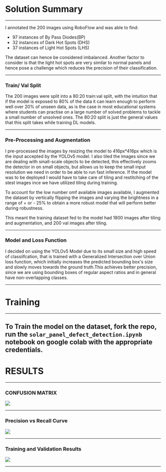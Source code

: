 # **Solution Summary**


---



I annotated the 200 images using RoboFlow and was able to find:
* 97 instances of By Pass Diodes(BP)
* 32 instances of Dark Hot Spots (DHS)
* 37 instances of Light Hot Spots (LHS)

The dataset can hence be considered imbalanced. Another factor to consider is that the light hot spots are very similar to normal panels and hence pose a challenge which reduces the precision of their classification.



---



### **Train/ Val Split**
The 200 images were split into a 80:20 train:val split, with the intuition that if the model is exposed to 80% of the data it can learn enough to perform well over 20% of unseen data, as is the case in most educational systems where students can practise on a large number of solved problems to tackle a small number of unsolved ones. The 80:20 split is just the general values that this split takes while training DL models.



---



### **Pre-Processing and Augmentation**
I pre-processed the images by resizing the model to 416px*416px which is the input accepted by the YOLOv5 model. I also tiled the images since we are dealing with small-scale objects to be detected, this effectively zooms the detector in on small objects, but allows us to keep the small input resolution we need in order to be able to run fast inference. If the model was to be deployed I would have to take care of tiling and restitching of the stest images ince we have utilized tiling during training.

To account for the low number omf available images available, I augmented the dataset by vertically flipping the images and varying the brightness in a range of + or - 25% to obtain a more robust model that will perform better during robustness.

This meant the training dataset fed to the model had 1800 images after tiling and augmentation, and 200 val images after tiling.


---


### **Model and Loss Function**

I decided on using the YOLOv5 Model due to its small size and high speed of classiifcation, that is trained with a Generalized Intersection over Union loss function, which initially increases the predicted bounding box's size and slowly moves towards the ground truth.This achieves better precision, since we are using bounding boxes of regular aspect ratios and in general have non-overlapping classes.

---


# **Training**


---
To Train the model on the dataset, fork the repo,  run the ```solar_panel_defect_detection.ipynb``` notebook on google colab with the appropriate credentials.
---


# **RESULTS**


---


### **CONFUSION MATRIX**
<img src='https://drive.google.com/uc?id=1Yiuqn9PipGX7FEx0GKemSauTfSf0tElv'>


---


### **Precision vs Recall Curve**
<img src='https://drive.google.com/uc?id=12p4TRUDz_2_tL-n-zb-p3jbsdqELzPrO'>


---


### **Training and Validation Results**
<img src='https://drive.google.com/uc?id=1FWv6ODXdoENxg4M6RX1w0CujNOE5nuNn'>


---

